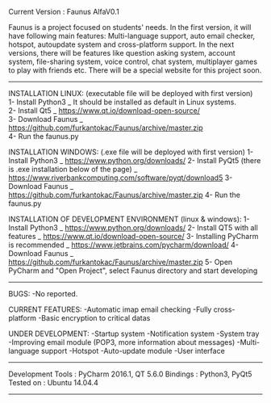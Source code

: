 Current Version : Faunus AlfaV0.1

Faunus is a project focused on students' needs. In the first version, it will have following main features: Multi-language support, auto email checker, hotspot, autoupdate system and cross-platform support. In the next versions, there will be features like question asking system, account system, file-sharing system, voice control, chat system, multiplayer games to play with friends etc. There will be a special website for this project soon.

-------------------------------------

INSTALLATION LINUX: (executable file will be deployed with first version)</br>
1- Install Python3 _ It should be installed as default in Linux systems.</br>
2- Install Qt5 _ https://www.qt.io/download-open-source/</br>
3- Download Faunus _ https://github.com/furkantokac/Faunus/archive/master.zip</br>
4- Run the faunus.py</br>

INSTALLATION WINDOWS: (.exe file will be deployed with first version)
1- Install Python3 _ https://www.python.org/downloads/
2- Install PyQt5 (there is .exe installation below of the page) _ https://www.riverbankcomputing.com/software/pyqt/download5
3- Download Faunus _ https://github.com/furkantokac/Faunus/archive/master.zip
4- Run the faunus.py

INSTALLATION OF DEVELOPMENT ENVIRONMENT (linux & windows):
1- Install Python3 _ https://www.python.org/downloads/
2- Install QT5 with all features _ https://www.qt.io/download-open-source/
3- Installing PyCharm is recommended _ https://www.jetbrains.com/pycharm/download/
4- Download Faunus _ https://github.com/furkantokac/Faunus/archive/master.zip
5- Open PyCharm and "Open Project", select Faunus directory and start developing

-------------------------------------

BUGS:
-No reported.

CURRENT FEATURES:
-Automatic imap email checking
-Fully cross-platform
-Basic encryption to critical datas

UNDER DEVELOPMENT:
-Startup system
-Notification system
-System tray
-Improving email module (POP3, more information about messages)
-Multi-language support
-Hotspot
-Auto-update module
-User interface

-------------------------------------

Development Tools : PyCharm 2016.1, QT 5.6.0
Bindings          : Python3, PyQt5
Tested on         : Ubuntu 14.04.4

-------------------------------------
